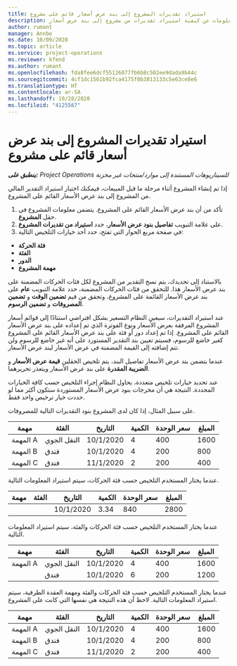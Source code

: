 ```yaml
---
title: استيراد تقديرات المشروع إلى بند عرض أسعار قائم على مشروع
description: يقدم هذا الموضوع معلومات عن كيفية استيراد تقديرات من مشروع إلى بند عرض أسعار.
author: rumant
manager: Annbe
ms.date: 10/09/2020
ms.topic: article
ms.service: project-operations
ms.reviewer: kfend
ms.author: rumant
ms.openlocfilehash: fda8fee6dcf55126077fb6b8c502ee9dada9b44c
ms.sourcegitcommit: 4cf1dc1561b92fca4175f0b3813133c5e63ce8e6
ms.translationtype: HT
ms.contentlocale: ar-SA
ms.lasthandoff: 10/28/2020
ms.locfileid: "4125567"
---
```

# <a name="import-estimates-for-a-project-to-a-project-based-quote-line"></a>استيراد تقديرات المشروع إلى بند عرض أسعار قائم على مشروع

_**ينطبق على:** Project Operations للسيناريوهات المستندة إلى موارد/منتجات غير مخزنة‬_


إذا تم إنشاء المشروع أثناء مرحلة ما قبل المبيعات، فيمكنك اختيار استيراد التقدير المالي من المشروع إلى بند عرض الأسعار القائم على المشروع.

1. تأكد من أن بند عرض الأسعار القائم على المشروع. يتضمن معلومات المشروع في حقل **المشروع**.
2. على علامة التبويب **تفاصيل بنود عرض الأسعار**، حدد **استيراد من تقديرات المشروع**.
3. في صفحة مربع الحوار التي تفتح، حدد أحد خيارات التلخيص التالية:

  - **فئة الحركة**
  - **الفئة**
  - **الدور** 
  - **مهمة المشروع**

بالاستناد إلى تحديدك، يتم نسخ التقدير من المشروع لكل فئات الحركات المضمنة على بند عرض الأسعار هذا. للتحقق من فئات الحركات المضمنة، حدد علامة التبويب **عام** على بند عرض الأسعار القائمة على المشروع، وتحقق من قيم **تضمين الوقت** و **تضمين المصروفات** و **تضمين الرسوم**.

عند استيراد التقديرات، سيعين النظام التسعير بشكل افتراضي استنادًا إلى قوائم أسعار المشروع المرفقة بعرض الأسعار ونوع الفوترة الذي تم إعداده على بند عرض الأسعار القائم على المشروع. إذا تم إعداد دور أو فئة على بند عرض الأسعار القائم على المشروع كغير خاضع للرسوم، فسيتم تعيين بند التقدير المستورد على أنه غير خاضع للرسوم ولن تتم إضافته إلى القيمة المضمنة في عرض الأسعار لبند عرض الأسعار.

عندما يتضمن بند عرض الأسعار تفاصيل البند، يتم تلخيص الحقلين **قيمة عرض الأسعار** و **الضريبة المقدرة** على بند عرض الأسعار ويتعذر تحريرهما.

عند تحديد خيارات تلخيص متعددة، يحاول النظام إجراء التلخيص حسب كافة الخيارات المحددة. النتيجة هي أن مخرجات بنود عرض الأسعار المستوردة ستكون أكثر مما لو حددت خيار ترخيص واحد فقط.

على سبيل المثال، إذا كان لدى المشروع بنود التقديرات التالية للمصروفات.

| مهمة | الفئة | التاريخ‬ | الكمية | سعر الوحدة | المبلغ |
| --- | --- | --- | --- | --- | --- |
| المهمة A | النقل الجوي | 10/1/2020 | 4 | 400 | 1600 |
| المهمة B | فندق | 10/1/2020 | 4 | 200 | 800 |
| المهمة C | فندق | 11/1/2020 | 2 | 200 | 400 |

عندما يختار المستخدم التلخيص حسب فئة الحركات، سيتم استيراد المعلومات التالية.

| مهمة | الفئة | التاريخ‬ | الكمية | سعر الوحدة | المبلغ |
| --- | --- | --- | --- | --- | --- |
| | | 10/1/2020 | 3.34 | 840 | 2800 |

عندما يختار المستخدم التلخيص حسب فئة الحركات والفئة، سيتم استيراد المعلومات التالية.

| مهمة | الفئة | التاريخ‬ | الكمية | سعر الوحدة | المبلغ |
| --- | --- | --- | --- | --- | --- |
| المهمة A | النقل الجوي | 10/1/2020 | 4 | 400 | 1600 |
| | فندق | 10/1/2020 | 6 | 200 | 1200 |

عندما يختار المستخدم التلخيص حسب فئة الحركات والفئة ومهمة العقدة الطرفية، سيتم استيراد المعلومات التالية. لاحظ أن هذه النتيجة هي نفسها التي كانت على المشروع.

| مهمة | الفئة | التاريخ‬ | الكمية | سعر الوحدة | المبلغ |
| --- | --- | --- | --- | --- | --- |
| المهمة A | النقل الجوي | 10/1/2020 | 4 | 400 | 1600 |
| المهمة B | فندق | 10/1/2020 | 4 | 200 | 800 |
| المهمة C | فندق | 11/1/2020 | 2 | 200 | 400 |
